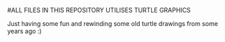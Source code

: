 #ALL FILES IN THIS REPOSITORY UTILISES TURTLE GRAPHICS

Just having some fun and rewinding some old turtle drawings from some years ago :)